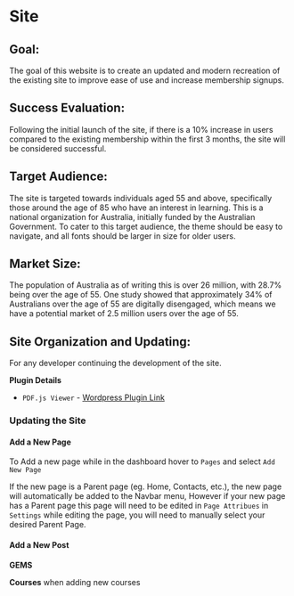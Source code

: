 # Site
## Goal:
The goal of this website is to create an updated and modern recreation of the existing site to improve ease of use and
increase membership signups.
## Success Evaluation:
Following the initial launch of the site, if there is a 10% increase in users compared to the existing membership within
the first 3 months, the site will be considered successful.
## Target Audience:
The site is targeted towards individuals aged 55 and above, specifically those around the age of 85 who have an interest
in learning. This is a national organization for Australia, initially funded by the Australian Government. To cater to
this target audience, the theme should be easy to navigate, and all fonts should be larger in size for older users.
## Market Size:
The population of Australia as of writing this is over 26 million, with 28.7% being over the age of 55. One study showed
that approximately 34% of Australians over the age of 55 are digitally disengaged, which means we have a potential
market of 2.5 million users over the age of 55.

## Site Organization and Updating:
For any developer continuing the development of the site.

__Plugin Details__
- `PDF.js Viewer` - [Wordpress Plugin Link](https://wordpress.org/plugins/pdfjs-viewer-shortcode/)

### Updating the Site
#### Add a New Page
To Add a new page while in the dashboard hover to `Pages` and select `Add New Page`

If the new page is a Parent page (eg. Home, Contacts, etc.), the new page will automatically be added to the Navbar menu,
However if your new page has a Parent page this page will need to be edited in `Page Attribues` in `Settings` while
editing the page, you will need to manually select your desired Parent Page.
#### Add a New Post
__GEMS__

__Courses__
when adding new courses